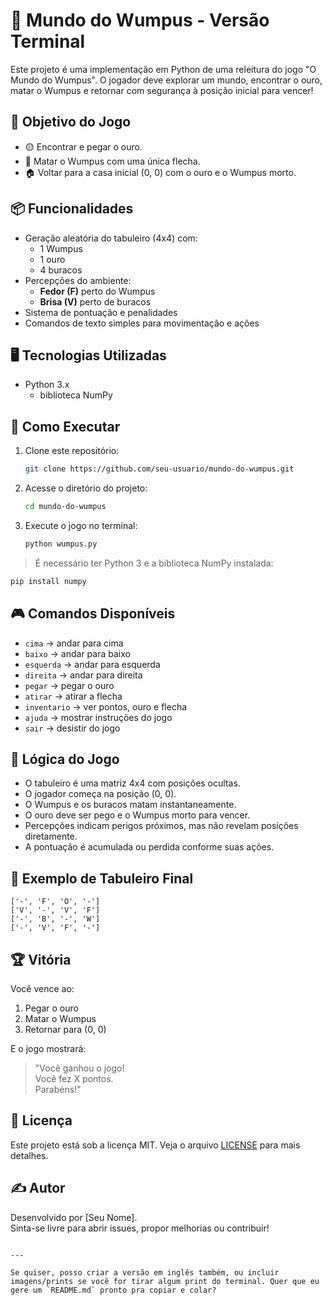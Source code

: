 # 🏹 Mundo do Wumpus - Versão Terminal

Este projeto é uma implementação em Python de uma releitura do jogo "O Mundo do Wumpus". O jogador deve explorar um mundo, encontrar o ouro, matar o Wumpus e retornar com segurança à posição inicial para vencer!

## 🎯 Objetivo do Jogo

- 🟡 Encontrar e pegar o ouro.
- 🐉 Matar o Wumpus com uma única flecha.
- 🏠 Voltar para a casa inicial (0, 0) com o ouro e o Wumpus morto.

## 📦 Funcionalidades

- Geração aleatória do tabuleiro (4x4) com:
  - 1 Wumpus
  - 1 ouro
  - 4 buracos
- Percepções do ambiente:
  - **Fedor (F)** perto do Wumpus
  - **Brisa (V)** perto de buracos
- Sistema de pontuação e penalidades
- Comandos de texto simples para movimentação e ações

## 🖥️ Tecnologias Utilizadas

- Python 3.x
  -  biblioteca NumPy
  
## 🚀 Como Executar

1. Clone este repositório:
   ```bash
   git clone https://github.com/seu-usuario/mundo-do-wumpus.git
   ```

2. Acesse o diretório do projeto:
   ```bash
   cd mundo-do-wumpus
   ```

3. Execute o jogo no terminal:
   ```bash
   python wumpus.py
   ```

> É necessário ter Python 3 e a biblioteca NumPy instalada:
```bash
pip install numpy
```

## 🎮 Comandos Disponíveis

- `cima` → andar para cima  
- `baixo` → andar para baixo  
- `esquerda` → andar para esquerda  
- `direita` → andar para direita  
- `pegar` → pegar o ouro  
- `atirar` → atirar a flecha  
- `inventario` → ver pontos, ouro e flecha  
- `ajuda` → mostrar instruções do jogo  
- `sair` → desistir do jogo  

## 🧠 Lógica do Jogo

- O tabuleiro é uma matriz 4x4 com posições ocultas.
- O jogador começa na posição (0, 0).
- O Wumpus e os buracos matam instantaneamente.
- O ouro deve ser pego e o Wumpus morto para vencer.
- Percepções indicam perigos próximos, mas não revelam posições diretamente.
- A pontuação é acumulada ou perdida conforme suas ações.

## 📸 Exemplo de Tabuleiro Final

```plaintext
['-', 'F', 'O', '-']
['V', '-', 'V', 'F']
['-', 'B', '-', 'W']
['-', 'V', 'F', '-']
```

## 🏆 Vitória

Você vence ao:
1. Pegar o ouro
2. Matar o Wumpus
3. Retornar para (0, 0)

E o jogo mostrará:
> "Você ganhou o jogo!  
> Você fez X pontos.  
> Parabéns!"

## 📄 Licença

Este projeto está sob a licença MIT. Veja o arquivo [LICENSE](LICENSE) para mais detalhes.

## ✍️ Autor

Desenvolvido por [Seu Nome].  
Sinta-se livre para abrir issues, propor melhorias ou contribuir!
```

---

Se quiser, posso criar a versão em inglês também, ou incluir imagens/prints se você for tirar algum print do terminal. Quer que eu gere um `README.md` pronto pra copiar e colar?
